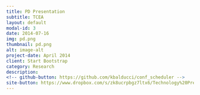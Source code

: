 ```yaml
---
title: PD Presentation
subtitle: TCEA
layout: default
modal-id: 3
date: 2014-07-16
img: pd.png
thumbnail: pd.png
alt: image-alt
project-date: April 2014
client: Start Bootstrap
category: Research
description:
<!-- github-button: https://github.com/kbalducci/conf_scheduler -->
site-button: https://www.dropbox.com/s/zk8ucrpbgz7ltx6/Technology%20Presentation%202014%20B.ppt?dl=0
---
```


